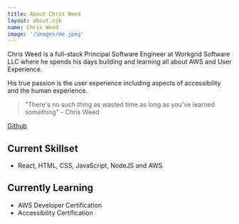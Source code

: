 ```yaml
---
title: About Chris Weed
layout: about.njk
name: Chris Weed
image: '/images/me.jpeg'
---
```


Chris Weed is a full-stack Principal Software Engineer at Workgrid Software LLC where he spends his days building and learning all about AWS and User Experience.

His true passion is the user experience including aspects of accessibility and the human experience.

> "There's no such thing as wasted time as long as you've learned something" - Chris Weed

[Github](https://github.com/Kikketer) 

## Current Skillset

- React, HTML, CSS, JavaScript, NodeJS and AWS

## Currently Learning

- AWS Developer Certification
- Accessibility Certification
